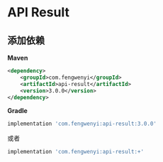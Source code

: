 # API Result

## 添加依赖

**Maven**

```xml
<dependency>
    <groupId>com.fengwenyi</groupId>
    <artifactId>api-result</artifactId>
    <version>3.0.0</version>
</dependency>
```

**Gradle**

```groovy
implementation 'com.fengwenyi:api-result:3.0.0'
```

或者

```groovy
implementation 'com.fengwenyi:api-result:+'
```

